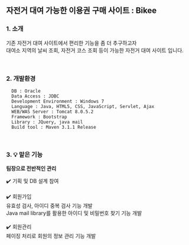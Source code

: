 ## 자전거 대여 가능한 이용권 구매 사이트 : Bikee

### 1. 소개
<p>기존 자전거 대여 사이트에서 편리한 기능을 좀 더 추구하고자<br>
대여소 지역의 날씨 조회, 자전거 코스 조회 등이 가능한 자전거 대여 사이트 입니다.</p>
<br> 

### 2. 개발환경
```
  DB : Oracle 
  Data Access : JDBC
  Development Environment : Windows 7
  Language : Java, HTML5, CSS, JavaScript, Servlet, Ajax
  WEB/WAS Server : Tomcat 8.0.5.2
  Framework : Bootstrap
  Library : JQuery, java mail
  Build tool : Maven 3.1.1 Release
```
<br>

### 3. :bulb: 맡은 기능
<strong>팀장으로 전반적인 관리</strong>
 
:heavy_check_mark: 기획 및 DB 설계 참여<br><br>
:heavy_check_mark: 회원가입<br>
유효성 검사, 아이디 중복 검사 기능 개발<br> 
Java mail library를 활용한 아이디 및 비밀번호 찾기 기능 개발<br><br> 
:heavy_check_mark: 회원관리<br>
페이징 처리로 회원의 정보 관리 기능 개발<br> 



